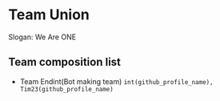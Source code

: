 # Team Union
Slogan: We Are ONE

## Team composition list
* Team Endint(Bot making team)
```int(github_profile_name), Tim23(github_profile_name)```
